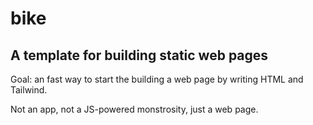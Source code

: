 # bike

## A template for building static web pages

Goal: an fast way to start the building a web page by writing HTML and Tailwind.

Not an app, not a JS-powered monstrosity, just a web page.
